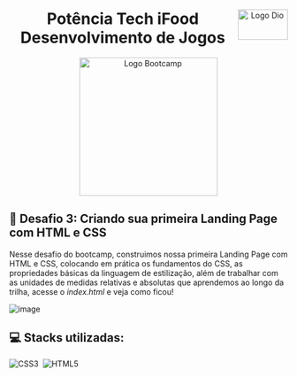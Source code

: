 <div align="center">
<img src="https://hermes.digitalinnovation.one/assets/diome/logo-full.svg" alt="Logo Dio" height= '55' width="90" align="right">
<h1> Potência Tech iFood <br> Desenvolvimento de Jogos </h1>
<img src="https://hermes.dio.me/tracks/83f8150a-6429-4c1a-9207-d5bff610f647.png" alt="Logo Bootcamp" width="250">
</div>

## :brain: Desafio 3: Criando sua primeira Landing Page com HTML e CSS

<p>Nesse desafio do bootcamp, construimos nossa primeira Landing Page com HTML e CSS, colocando em prática os fundamentos do CSS,
as propriedades básicas da linguagem de estilização, além de trabalhar com as unidades de medidas relativas e absolutas que aprendemos ao longo da trilha, acesse o <i>index.html</i> e veja como ficou!</p>

![image](https://user-images.githubusercontent.com/55519539/183538055-6cce606c-7d1d-4d15-a4be-ffeb5b37c956.png)

## :computer: Stacks utilizadas:
![CSS3](https://img.shields.io/badge/css3-%231572B6.svg?style=for-the-badge&logo=css3&logoColor=white)&nbsp;&nbsp;![HTML5](https://img.shields.io/badge/html5-%23E34F26.svg?style=for-the-badge&logo=html5&logoColor=white)

